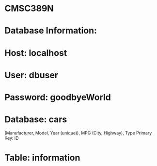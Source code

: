 # CMSC389N

# Database Information:
# Host: localhost
# User: dbuser
# Password: goodbyeWorld
# Database: cars
(Manufacturer, Model, Year (unique)), MPG (City, Highway), Type
Primary Key: ID
# Table: information
